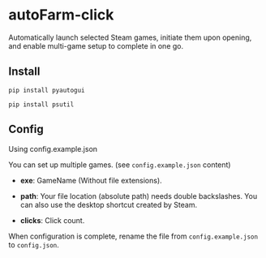 # autoFarm-click

Automatically launch selected Steam games, initiate them upon opening, and enable multi-game setup to complete in one go.

## Install
```
pip install pyautogui
```
```
pip install psutil
```

## Config

Using config.example.json

You can set up multiple games. (see `config.example.json` content)

- **exe**: GameName (Without file extensions).

- **path**: Your file location (absolute path) needs double backslashes. You can also use the desktop shortcut created by Steam.

- **clicks**: Click count.

When configuration is complete, rename the file from `config.example.json` to `config.json`.